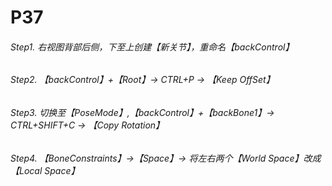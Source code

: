 # P37

###### Step1. 右视图背部后侧，下至上创建【新关节】，重命名【backControl】

###### Step2. 【backControl】+【Root】-> CTRL+P -> 【Keep OffSet】

###### Step3. 切换至【PoseMode】,【backControl】+【backBone1】-> CTRL+SHIFT+C -> 【Copy Rotation】

###### Step4. 【BoneConstraints】->【Space】-> 将左右两个【World Space】改成【Local Space】
